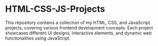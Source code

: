 # HTML-CSS-JS-Projects
This repository contains a collection of my HTML, CSS, and JavaScript projects, covering various frontend development concepts. Each project showcases different UI designs, interactive elements, and dynamic web functionalities using JavaScript.
